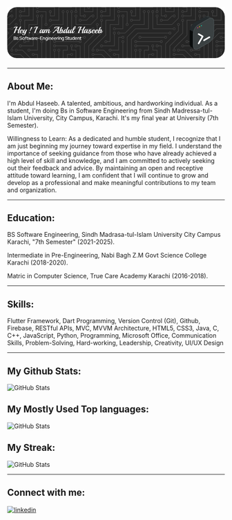 ## ![Header](./haseeb-header-image.png)

<hr>

## About Me:
I'm Abdul Haseeb.
A talented, ambitious, and hardworking individual. As a student, I'm doing Bs in Software Engineering from Sindh Madressa-tul-Islam University, City Campus, Karachi. It's my final year at University (7th Semester). <br>

Willingness to Learn: As a dedicated and humble student, I recognize that I am just beginning my journey toward expertise in my field. I understand the importance of seeking guidance from those who have already achieved a high level of skill and knowledge, and I am committed to actively seeking out their feedback and advice. By maintaining an open and receptive attitude toward learning, I am confident that I will continue to grow and develop as a professional and make meaningful contributions to my team and organization.

<hr>

## Education:

BS Software Engineering, Sindh Madrasa-tul-Islam University City Campus Karachi, "7th Semester"
(2021-2025). <br>

Intermediate in Pre-Engineering, Nabi Bagh Z.M Govt Science College Karachi
(2018-2020). <br>

Matric in Computer Science, True Care Academy Karachi 
(2016-2018).

<hr>

## Skills:

<p align="left"> 
        <a>
		Flutter Framework,
		Dart  Programming,
		Version Control (Git),
		Github,
		Firebase,
		RESTful APIs,
		MVC, MVVM Architecture,
            	HTML5,
            	CSS3,
	    	Java,
	    	C,
	    	C++,
            	JavaScript,
            	Python,
            	Programming,
            	Microsoft Office,
            	Communication Skills,
            	Problem-Solving,
            	Hard-working,
            	Leadership,
            	Creativity,
            	UI/UX Design
        </a>
</p>

<hr>

## My Github Stats:
![GitHub Stats](https://github-readme-stats.vercel.app/api?username=Abdul-Haseeb-Rajput&theme=dark&show_icons=true&hide_border=true&count_private=true)

## My Mostly Used Top languages:
![GitHub Stats](https://github-readme-stats.vercel.app/api/top-langs/?username=Abdul-Haseeb-Rajput&theme=dark&show_icons=true&hide_border=true&layout=compact)

## My Streak:
![GitHub Stats](https://github-readme-streak-stats.herokuapp.com/?user=Abdul-Haseeb-Rajput&theme=dark&hide_border=true)

<hr>

## Connect with me:
<p align="left">
<a href="https://www.linkedin.com/in/abdul-haseeb-rajput-ba7366222/" target="blank"><img align="center" src="https://raw.githubusercontent.com/rahuldkjain/github-profile-readme-generator/master/src/images/icons/Social/linked-in-alt.svg" alt="linkedin" height="30" width="40" /></a>

</p>

